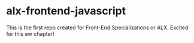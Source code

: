 # alx-frontend-javascript
This is the first repo created for Front-End Specializations or ALX. Excited for this ew chapter!
